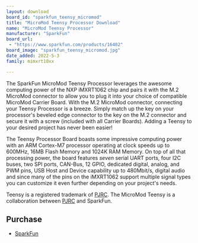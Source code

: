 ```yaml
---
layout: download
board_id: "sparkfun_teensy_micromod"
title: "MicroMod Teensy Processor Download"
name: "MicroMod Teensy Processor"
manufacturer: "SparkFun"
board_url:
 - "https://www.sparkfun.com/products/16402"
board_image: "sparkfun_teensy_micromod.jpg"
date_added: 2022-5-3
family: mimxrt10xx

---
```


The SparkFun MicroMod Teensy Processor leverages the awesome computing power of the NXP iMXRT1062 chip and pairs it with the M.2 MicroMod connector to allow you to plug it into your choice of compatible MicroMod Carrier Board. With the M.2 MicroMod connector, connecting your Teensy Processor is a breeze. Simply match up the key on your processor's beveled edge connector to the key on the M.2 connector and secure it with a screw (included with all Carrier Boards). Adding a Teensy to your desired project has never been easier!

The Teensy Processor Board boasts some impressive computing power with an ARM Cortex-M7 processor operating at clock speeds up to 600MHz, 16MB Flash Memory and 1024K RAM Memory. On top of all that processing power, the board features *seven* serial UART ports, four I2C buses, two SPI ports, CAN-Bus, 12 GPIO, dedicated digital, analog, and PWM pins, USB Host and Device capability up to 480Mbit/s, digital audio and since many of the pins on the iMXRT1062 support multiple signal types you can customize it even further depending on your project's needs.

Teensy is a registered trademark of [PJRC](https://www.pjrc.com/). The MicroMod Teensy is a collaboration between [PJRC](https://www.pjrc.com/) and SparkFun.

## Purchase
* [SparkFun](https://www.sparkfun.com/products/16402)
